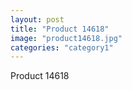 ```yaml
---
layout: post
title: "Product 14618"
image: "product14618.jpg"
categories: "category1"
---
```

Product 14618
